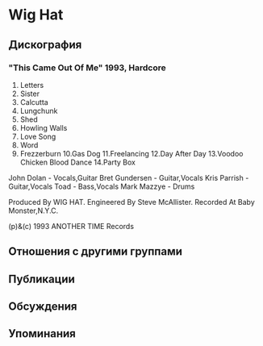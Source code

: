 # Wig Hat



## Дискография

### "This Came Out Of Me" 1993, Hardcore

1. Letters
2. Sister
3. Calcutta
4. Lungchunk
5. Shed
6. Howling Walls
7. Love Song
8. Word
9. Frezzerburn
10.Gas Dog
11.Freelancing
12.Day After Day
13.Voodoo Chicken Blood Dance
14.Party Box

 John Dolan - Vocals,Guitar
 Bret Gundersen - Guitar,Vocals
 Kris Parrish - Guitar,Vocals
 Toad - Bass,Vocals
 Mark Mazzye - Drums

Produced By WIG HAT.
Engineered By Steve McAllister.
Recorded At Baby Monster,N.Y.C.

(p)&(c) 1993 ANOTHER TIME Records


## Отношения с другими группами


## Публикации


## Обсуждения


## Упоминания

